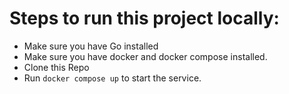# Steps to run this project locally: 

- Make sure you have Go installed
- Make sure you have docker and docker compose installed. 
- Clone this Repo
- Run `docker compose up` to start the service.
